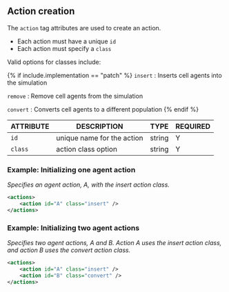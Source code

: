 ## Action creation

The `action` tag attributes are used to create an action.

- Each action must have a unique `id`
- Each action must specify a `class`

Valid options for classes include:

{% if include.implementation == "patch" %}
`insert`
: Inserts cell agents into the simulation

`remove`
: Remove cell agents from the simulation

`convert`
: Converts cell agents to a different population
{% endif %}

| ATTRIBUTE | DESCRIPTION                | TYPE    | REQUIRED |
| --------- | -------------------------- | ------- | -------- |
| `id`      | unique name for the action | string  | Y        |
| `class`   | action class option        | string  | Y        |

### Example: Initializing one agent action

_Specifies an agent action, A, with the insert action class._

```xml
<actions>
    <action id="A" class="insert" />
</actions>
```

### Example: Initializing two agent actions

_Specifies two agent actions, A and B. Action A uses the insert action class, and action B uses the convert action class._

```xml
<actions>
    <action id="A" class="insert" />
    <action id="B" class="convert" />
</actions>
```
